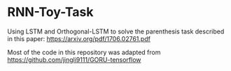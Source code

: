 # RNN-Toy-Task
Using LSTM and Orthogonal-LSTM to solve the parenthesis task described in this paper: https://arxiv.org/pdf/1706.02761.pdf

Most of the code in this repository was adapted from https://github.com/jingli9111/GORU-tensorflow
